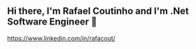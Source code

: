 ## Hi there, I'm Rafael Coutinho and I'm .Net Software Engineer 👋


https://www.linkedin.com/in/rafacout/


<!--
https://shields.io/
-->
